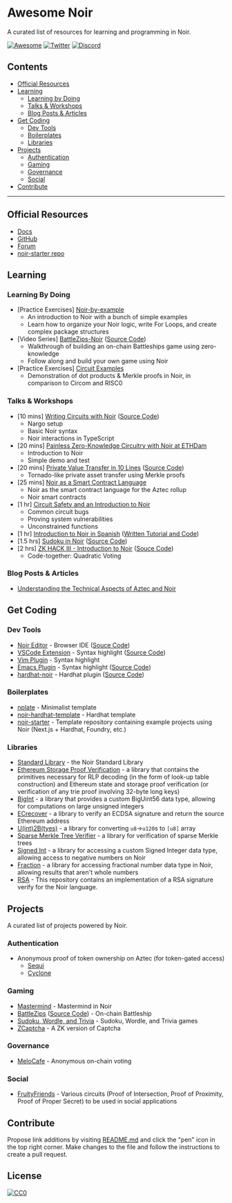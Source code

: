 # Awesome Noir

A curated list of resources for learning and programming in Noir.

[![Awesome](https://awesome.re/badge-flat.svg)](https://awesome.re)
[![Twitter](https://img.shields.io/twitter/url/https/twitter.com/Noir.svg?style=social&label=Follow%20%40Noir)](https://twitter.com/NoirLang)
[![Discord](https://img.shields.io/discord/563037431604183070?logo=discord)](https://discord.gg/aztec)

## Contents

- [Official Resources](#official-resources)
- [Learning](#learning)
  - [Learning by Doing](#learning-by-doing)
  - [Talks & Workshops](#talks--workshops)
  - [Blog Posts & Articles](#blog-posts--articles)
- [Get Coding](#get-coding)
  - [Dev Tools](#dev-tools)
  - [Boilerplates](#boilerplates)
  - [Libraries](#libraries)
- [Projects](#projects)
  - [Authentication](#authentication)
  - [Gaming](#gaming)
  - [Governance](#governance)
  - [Social](#social)
- [Contribute](#contribute)

---

## Official Resources

- [Docs](https://noir-lang.org/)
- [GitHub](https://github.com/noir-lang/noir)
- [Forum](https://discourse.aztec.network/c/noir/7)
- [noir-starter repo](https://github.com/noir-lang/noir-starter)

## Learning

### Learning By Doing

- [Practice Exercises] [Noir-by-example](https://noir-by-example.org/)
  - An introduction to Noir with a bunch of simple examples 
  - Learn how to organize your Noir logic, write For Loops, and create complex package structures  
- [Video Series] [BattleZips-Noir](https://www.youtube.com/playlist?list=PLWACGbvIsEgnR2aUCr9i-PpmTVhF5Zuik) ([Source Code](https://github.com/BattleZips/BattleZips-Noir))
  - Walkthrough of building an on-chain Battleships game using zero-knowledge
  - Follow along and build your own game using Noir
- [Practice Exercises] [Circuit Examples](https://github.com/thor314/circuit-examples)
  - Demonstration of dot products & Merkle proofs in Noir, in comparison to Circom and RISC0
  

### Talks & Workshops

- [10 mins] [Writing Circuits with Noir](https://www.youtube.com/watch?v=I5M8LhOECpM&t=2879s) ([Source Code](https://github.com/vezenovm/basic_mul_noir_example))
  - Nargo setup
  - Basic Noir syntax
  - Noir interactions in TypeScript
- [20 mins] [Painless Zero-Knowledge Circuitry with Noir at ETHDam](https://www.youtube.com/watch?v=5KLTroMcldg&list=PLc5OGwyCUIhXny_mY4NPE5JfYNcTh8jUs&index=28)
  - Introduction to Noir
  - Simple demo and test
- [20 mins] [Private Value Transfer in 10 Lines](https://www.youtube.com/watch?v=wYqqXas8_O4) ([Source Code](https://github.com/vezenovm/simple_shield))
  - Tornado-like private asset transfer using Merkle proofs
- [25 mins] [Noir as a Smart Contract Language](https://www.youtube.com/watch?v=tYdUaCbACtk)
  - Noir as the smart contract language for the Aztec rollup
  - Noir smart contracts
- [1 hr] [Circuit Safety and an Introduction to Noir](https://www.youtube.com/watch?v=rLvu61DA-hk)
  - Common circuit bugs
  - Proving system vulnerabilities
  - Unconstrained functions
- [1 hr] [Introduction to Noir in Spanish](https://www.youtube.com/watch?v=m4P-sAqa8_o) ([Written Tutorial and Code](https://dev.to/turupawn/circuitos-de-aztec-noir-en-tu-navegador-zk-es-semana-3-78a))
- [1.5 hrs] [Sudoku in Noir](https://drive.google.com/file/d/1D4XCdiIZVjUW1JHDoMW3pG-15mgjMm9E/) ([Source Code](https://github.com/guipublic/crypdoku))
- [2 hrs] [ZK HACK III - Introduction to Noir](https://www.youtube.com/watch?v=5CziMfChveY) ([Souce Code](https://github.com/joss-aztec/quadratic_voting_noir))
  - Code-together: Quadratic Voting

### Blog Posts & Articles
- [Understanding the Technical Aspects of Aztec and Noir](https://hackmd.io/XZX9_pZ8Q1aa_ySDPeQopg)

## Get Coding

### Dev Tools

- [Noir Editor](https://noir-lang.github.io/noir-cra/)   - Browser IDE ([Souce Code](https://github.com/noir-lang/noir-cra))
- [VSCode Extension](https://marketplace.visualstudio.com/items?itemName=noir-lang.noir-programming-language-syntax-highlighter) - Syntax highlight ([Source Code](https://github.com/noir-lang/vscode-noir))
- [Vim Plugin](https://github.com/Louis-Amas/noir-vim-support) - Syntax highlight
- [Emacs Plugin](https://melpa.org/#/noir-mode) - Syntax highlight ([Source Code](https://github.com/hhamud/noir-mode))
- [hardhat-noir](https://www.npmjs.com/package/hardhat-noir) - Hardhat plugin ([Source Code](https://github.com/spalladino/hardhat-noir))

### Boilerplates

- [nplate](https://github.com/whitenois3/nplate) - Minimalist template
- [noir-hardhat-template](https://github.com/hooperben/noir-hardhat-template) - Hardhat template
- [noir-starter](https://github.com/noir-lang/noir-starter) - Template repository containing example projects using Noir (Next.js + Hardhat, Foundry, etc.)

### Libraries

- [Standard Library](https://github.com/noir-lang/noir/tree/master/noir_stdlib) - the Noir Standard Library 
- [Ethereum Storage Proof Verification](https://github.com/aragonzkresearch/noir-trie-proofs) - a library that contains the primitives necessary for RLP decoding (in the form of look-up table construction) and Ethereum state and storage proof verification (or verification of any trie proof involving 32-byte long keys)
- [BigInt](https://github.com/shuklaayush/noir-bigint) - a library that provides a custom BigUint56 data type, allowing for computations on large unsigned integers 
- [ECrecover](https://github.com/colinnielsen/ecrecover-noir/tree/main) - a library to verify an ECDSA signature and return the source Ethereum address
- [U(int)2B(tyes)](https://github.com/colinnielsen/noir-u2b/tree/main) - a library for converting `u8`->`u120`s to `[u8]` array
- [Sparse Merkle Tree Verifier](https://github.com/vocdoni/smtverifier-noir/tree/main) - a library for verification of sparse Merkle trees
- [Signed Int](https://github.com/resurgencelabs/signed_int) - a library for accessing a custom Signed Integer data type, allowing access to negative numbers on Noir
- [Fraction](https://github.com/resurgencelabs/fraction) - a library for accessing fractional number data type in Noir, allowing results that aren't whole numbers
- [RSA](https://github.com/SetProtocol/noir-rsa) - This repository contains an implementation of a RSA signature verify for the Noir language. 


## Projects

A curated list of projects powered by Noir.

### Authentication

- Anonymous proof of token ownership on Aztec (for token-gated access)
  - [Sequi](https://github.com/sequi-xyz)
  - [Cyclone](https://github.com/TalDerei/cyclone)

### Gaming

- [Mastermind](https://github.com/vezenovm/mastermind-noir) - Mastermind in Noir
- [BattleZips](https://battlezips.com/) ([Source Code](https://github.com/BattleZips/BattleZips-Noir)) - On-chain Battleship
- [Sudoku, Wordle, and Trivia](https://github.com/ruizehung/Zero-Knowledge-Sudoku-Wordle-Trivia) - Sudoku, Wordle, and Trivia games
- [ZCaptcha](https://github.com/signorecello/zcaptcha) - A ZK version of Captcha

### Governance

- [MeloCafe](https://github.com/MeloCafe) - Anonymous on-chain voting

### Social

- [FruityFriends](https://github.com/guelowrd/fruity-lib) - Various circuits (Proof of Intersection, Proof of Proximity, Proof of Proper Secret) to be used in social applications

## Contribute

Propose link additions by visiting [README.md](./README.md) and click the "pen" icon in the top right corner. Make changes to the file and follow the instructions to create a pull request.

## License

[![CC0](https://licensebuttons.net/p/zero/1.0/88x31.png)](https://creativecommons.org/publicdomain/zero/1.0/)

